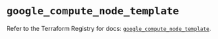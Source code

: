 # `google_compute_node_template`

Refer to the Terraform Registry for docs: [`google_compute_node_template`](https://registry.terraform.io/providers/hashicorp/google/6.27.0/docs/resources/compute_node_template).
